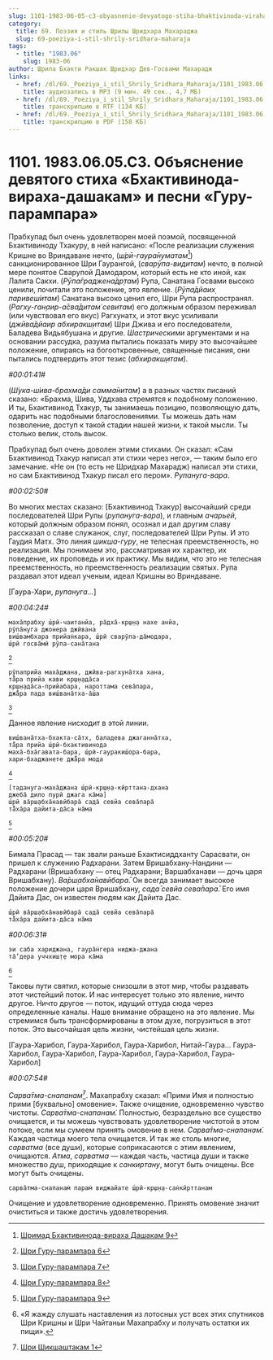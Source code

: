 ```yaml
---
slug: 1101-1983-06-05-c3-obyasnenie-devyatogo-stiha-bhaktivinoda-viraha-dashakam-i-pesni-guru-parampara
category:
  title: 69. Поэзия и стиль Шрилы Шридхара Махараджа
  slug: 69-poeziya-i-stil-shrily-sridhara-maharaja
tags:
  - title: "1983.06"
    slug: 1983-06
author: Шрила Бхакти Ракшак Шридхар Дев-Госвами Махарадж
links:
  - href: /dl/69._Poeziya_i_stil_Shrily_Sridhara_Maharaja/1101_1983.06.05.C3_SridharMj_Obyasnenie_devyatogo_stiha_Bhaktivinoda-viraha-dashakam_i_pesni_Guru-parampara.mp3
    title: аудиозапись в MP3 (9 мин. 49 сек., 4,7 МБ)
  - href: /dl/69._Poeziya_i_stil_Shrily_Sridhara_Maharaja/1101_1983.06.05.C3_SridharMj_Obyasnenie_devyatogo_stiha_Bhaktivinoda-viraha-dashakam_i_pesni_Guru-parampara.rtf
    title: транскрипцию в RTF (134 КБ)
  - href: /dl/69._Poeziya_i_stil_Shrily_Sridhara_Maharaja/1101_1983.06.05.C3_SridharMj_Obyasnenie_devyatogo_stiha_Bhaktivinoda-viraha-dashakam_i_pesni_Guru-parampara.pdf
    title: транскрипцию в PDF (158 КБ)
---
```


# 1101. 1983.06.05.C3. Объяснение девятого стиха «Бхактивинода-вираха-дашакам» и песни «Гуру-парампара»

Прабхупад был очень удовлетворен моей поэмой, посвященной Бхактивиноду Тхакуру, в ней написано: «После реализации служения Кришне во Вриндаване нечто, (*ш́рӣ-гаура̄нуматам̇*[^_ftn1]) санкционированное Шри Гаурангой, (*сварӯпа-видитам̇*) нечто, в полной мере понятое Сварупой Дамодаром, который есть не кто иной, как Лалита Сакхи. (*Рӯпа̄граджена̄др̣там̇*) Рупа, Санатана Госвами высоко ценили, почитали это положение, это явление. (*Рӯпа̄дйаих̣ паривеш́итам̇*) Санатана высоко ценил его, Шри Рупа распространял. (*Рагху-ган̣аир-а̄сва̄дитам̇ севитам*) его должным образом переживал (или чувствовал его вкус) Рагхунатх, и этот вкус усиливали (*джӣва̄дйаир абхиракш̣итам̇*) Шри Джива и его последователи, Баладева Видьябушана и другие. *Шастрическими* аргументами и на основании рассудка, разума пытались показать миру это высочайшее положение, опираясь на богооткровенные, священные писания, они пытались подтвердить этот тезис (*абхиракш̣итам̇*).

*#00:01:41#*

(*Ш́ука-ш́ива-брахма̄ди самма̄нитам̇*) а в разных частях писаний сказано: «Брахма, Шива, Уддхава стремятся к подобному положению. И ты, Бхактивинод Тхакур, ты занимаешь позицию, позволяющую дать, одарить нас подобными благословениями. Ты можешь дать нам позволение, доступ к такой стадии нашей жизни, к такой мысли. Ты столько велик, столь высок.

Прабхупад был очень доволен этими стихами. Он сказал: «Сам Бхактивинод Тхакур написал эти стихи через него», — таким было его замечание. «Не он (то есть не Шридхар Махарадж) написал эти стихи, но сам Бхактивинод Тхакур писал его пером». *Рупануга-вара*.

*#00:02:50#*

Во многих местах сказано: [Бхактивинод Тхакур] высочайший среди последователей Шри Рупы (*рупануга-вара*), и главным *ачарьей*, который должным образом понял, осознал и дал другим славу рассказал о славе служанок, слуг, последователей Шри Рупы. И это Гаудия Матх. Это линия *шикша-гуру*, не телесная преемственность, но реализация. Мы понимаем это, рассматривая их характер, их поведение, их проповедь и их практику. Мы видим, что это не телесная преемственность, но преемственность реализации святых. Рупа раздавал этот идеал ученым, идеал Кришны во Вриндаване.

[Гаура-Хари, *рупануга…*]

*#00:04:24#*

    маха̄прабху ш́рӣ-чаитанйа, ра̄дха̄-кр̣ш̣н̣а нахе анйа,
    рӯпа̄нуга джонера джӣвана
    виш́вамбхара прийан̇кара, ш́рӣ сварӯпа-да̄модара,
    ш́рӣ госва̄мӣ рӯпа-сана̄тана
[^_ftn2]

    рӯпаприйа маха̄джана, джӣва-рагхуна̄тха хана,
    та̄̐ра прийа кави кр̣ш̣н̣ада̄са
    кр̣ш̣н̣ада̄са-прийабара, нароттама сева̄пара,
    джа̄̐ра пада виш́вана̄тха-а̄ш́а
[^_ftn3]

Данное явление нисходит в этой линии.

    виш́вана̄тха-бхакта-са̄тх, баладева джаганна̄тха,
    та̄̐ра прийа ш́рӣ-бхактивинода
    маха̄-бха̄гавата-бара, ш́рӣ-гауракиш́ора-бара,
    хари-бхаджанете джа̄̐ра мода
[^_ftn4]

    [тадануга-маха̄джана ш́рӣ-кр̣ш̣н̣а-кӣрттана-дхана
    джеба̄ дило пурӣ джага ка̄ма]
    ш́рӣ ва̄рш̣абха̄навӣбара̄ сада̄ севйа сева̄пара̄
    та̄̐ха̄ра дайита-да̄са на̄ма
[^_ftn5]

*#00:05:20#*

Бимала Прасад — так звали раньше Бхактисиддханту Сарасвати, он пришел к служению Радхарани. Затем Вришабхану-Нандини — Радхарани (Вришабхану — отец Радхарани; Варшабханави — дочь царя Вришабхану). *Ва̄рш̣абха̄навӣбара̄.* Он всегда занимает высокое положение дочери царя Вришабхану, *сада̄ севйа сева̄пара̄*. Его имя Дайита Дас, он известен людям как Дайита Дас.

    ш́рӣ ва̄рш̣абха̄навӣбара̄ сада̄ севйа сева̄пара̄
    та̄̐ха̄ра дайита-да̄са на̄ма

*#00:06:31#*

    эи саба хариджана, гаура̄н̇гера ниджа-джана
    та̄’дера уччхиш̣т̣е мора ка̄ма
[^_ftn6]

Таковы пути святил, которые снизошли в этот мир, чтобы раздавать этот чистейший поток. И нас интересует только это явление, ничто другое. Ничто другое — поток, идущий оттуда сюда через определенные каналы. Наше внимание обращено на это явление. Мы стремимся быть трансформированы в этом духе, погрузиться в этот поток. Это высочайшая цель жизни, чистейшая цель жизни.

[Гаура-Харибол, Гаура-Харибол, Гаура-Харибол, Нитай-Гаура… Гаура-Харибол, Гаура-Харибол, Гаура-Харибол, Гаура-Харибол, Гаура-Харибол]

*#00:07:54#*

*Сарва̄тма-снапанам̇*[^_ftn7]. Махапрабху сказал: «Прими Имя и полностью прими [буквально] омовение». Также очищение, одновременно чувство чистоты. *Сарва̄тма-снапанам̇.* Полностью, безраздельно все существо очищается, и ты можешь чувствовать удовлетворение чистотой в этом потоке, если мы сумеем принять омовение в нем. *Сарва̄тма-снапанам̇.* Каждая частица моего тела очищается. И так же столь многие, *сарватма* (все души), которые соприкасаются с этим явлением, очищаются. *Атма*, *сарватма* — каждая часть, частица души и также множество душ, приходящие к *санкиртану*, могут быть очищены. Все могут быть очищены.

    сарва̄тма-снапанам̇ парам̇ виджайате ш́рӣ-кр̣ш̣н̣а-сан̇кӣрттанам

Очищение и удовлетворение одновременно. Принять омовение значит очиститься и также достичь удовлетворения.



[^_ftn1]: [Шримад Бхактивинода-вираха Дашакам 9](../notes/shrimad-bhaktivinoda-viraha-dashakam/shrimad-bhaktivinoda-viraha-dashakam-9.md)

[^_ftn2]: [Шри Гуру-парампара 6](../notes/shri-guru-parampara/shri-guru-parampara-6.md)

[^_ftn3]: [Шри Гуру-парампара 7](../notes/shri-guru-parampara/shri-guru-parampara-7.md)

[^_ftn4]: [Шри Гуру-парампара 8](../notes/shri-guru-parampara/shri-guru-parampara-8.md)

[^_ftn5]: [Шри Гуру-парампара 9](../notes/shri-guru-parampara/shri-guru-parampara-9.md)

[^_ftn6]: «Я жажду слушать наставления из лотосных уст всех этих спутников Шри Кришны и Шри Чайтаньи Махапрабху и получать остатки их пищи».

[^_ftn7]: [Шри Шикшаштакам 1](../notes/shri-shikshashtakam/shri-shikshashtakam-1.md)
